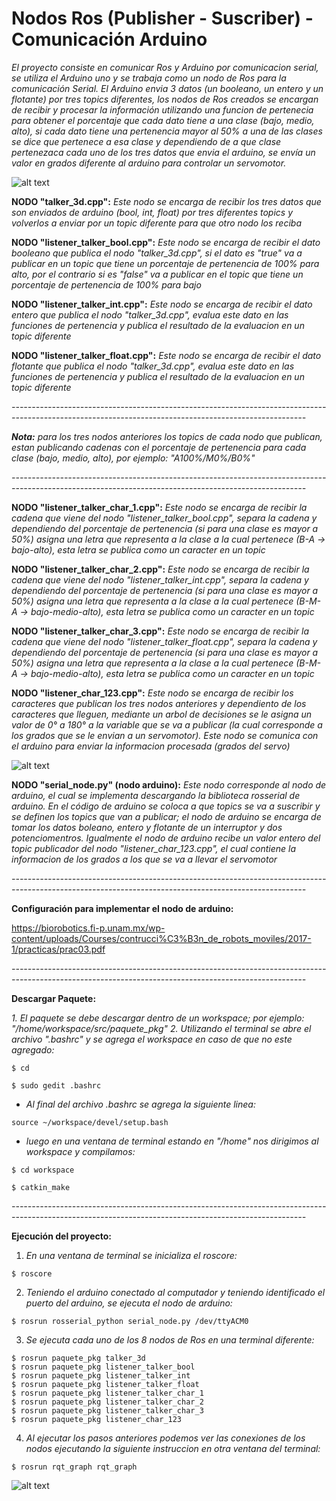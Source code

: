 Nodos Ros (Publisher - Suscriber) - Comunicación Arduino
==============
*El proyecto consiste en comunicar Ros y Arduino por comunicacion serial, se utiliza el Arduino uno y se trabaja como un nodo de Ros para la comunicación Serial. El Arduino envia 3 datos (un booleano, un entero y un flotante) por tres topics diferentes, los nodos de Ros creados se encargan de recibir y procesar la información utilizando una funcion de pertenecia para obtener el porcentaje que cada dato tiene a una clase (bajo, medio, alto), si cada dato tiene una pertenencia mayor al 50% a una de las clases se dice que pertenece a esa clase y dependiendo de a que clase pertenezaca cada uno de los tres datos que envia el arduino, se envía un valor en grados diferente al arduino para controlar un servomotor.*

![alt text](https://github.com/eliandv1911/Nodos_Ros-Arduino/blob/4da2f36b4e77aebddcadc1e05aac8952442dc556/images/funcion_pertenencia.png)


**NODO "talker_3d.cpp":**
*Este nodo se encarga de recibir los tres datos que son enviados de arduino (bool, int, float) por tres diferentes topics y volverlos a enviar por un topic diferente para que otro nodo los reciba*

**NODO "listener_talker_bool.cpp":**
*Este nodo se encarga de recibir el dato booleano que publica el nodo "talker_3d.cpp", si el dato es "true" va a publicar en un topic que tiene un porcentaje de pertenencia de 100% para alto, por el contrario si es "false" va a publicar en el topic que tiene un porcentaje de pertenencia de 100% para bajo*

**NODO "listener_talker_int.cpp":**
*Este nodo se encarga de recibir el dato entero que publica el nodo "talker_3d.cpp", evalua este dato en las funciones de pertenencia y publica el resultado de la evaluacion en un topic diferente*

**NODO "listener_talker_float.cpp":**
*Este nodo se encarga de recibir el dato flotante que publica el nodo "talker_3d.cpp", evalua este dato en las funciones de pertenencia y publica el resultado de la evaluacion en un topic diferente*

*-------------------------------------------------------------------------------------------------------------------------------------------------------*

***Nota:** para los tres nodos anteriores los topics de cada nodo que publican, estan publicando cadenas con el porcentaje de pertenencia para cada clase (bajo, medio, alto), por ejemplo: "A100%/M0%/B0%"*

*-------------------------------------------------------------------------------------------------------------------------------------------------------*

**NODO "listener_talker_char_1.cpp":**
*Este nodo se encarga de recibir la cadena que viene del nodo "listener_talker_bool.cpp", separa la cadena y dependiendo del porcentaje de pertenencia (si para una clase es mayor a 50%) asigna una letra que representa a la clase a la cual pertenece (B-A -> bajo-alto), esta letra se publica como un caracter en un topic*

**NODO "listener_talker_char_2.cpp":**
*Este nodo se encarga de recibir la cadena que viene del nodo "listener_talker_int.cpp", separa la cadena y dependiendo del porcentaje de pertenencia (si para una clase es mayor a 50%) asigna una letra que representa a la clase a la cual pertenece (B-M-A -> bajo-medio-alto), esta letra se publica como un caracter en un topic*

**NODO "listener_talker_char_3.cpp":**
*Este nodo se encarga de recibir la cadena que viene del nodo "listener_talker_float.cpp", separa la cadena y dependiendo del porcentaje de pertenencia (si para una clase es mayor a 50%) asigna una letra que representa a la clase a la cual pertenece (B-M-A -> bajo-medio-alto), esta letra se publica como un caracter en un topic*

**NODO "listener_char_123.cpp":**
*Este nodo se encarga de recibir los caracteres que publican los tres nodos anteriores y dependiento de los caracteres que lleguen, mediante un arbol de decisiones se le asigna un valor de 0° a 180° a la variable que se va a publicar (la cual corresponde a los grados que se le envian a un servomotor). Este nodo se comunica con el arduino para enviar la informacion procesada (grados del servo)*

![alt text](https://github.com/eliandv1911/Nodos_Ros-Arduino/blob/4da2f36b4e77aebddcadc1e05aac8952442dc556/images/arbol_decisiones.png)

**NODO "serial_node.py" (nodo arduino):**
*Este nodo corresponde al nodo de arduino, el cual se implementa descargando la biblioteca rosserial de arduino. En el código de arduino se coloca a que topics se va a suscribir y se definen los topics que van a publicar; el nodo de arduino se encarga de tomar los datos boleano, entero y flotante de un interruptor y dos potenciomentros. Igualmente el nodo de arduino recibe un valor entero del topic publicador del nodo "listener_char_123.cpp", el cual contiene la informacion de los grados a los que se va a llevar el servomotor*

*-------------------------------------------------------------------------------------------------------------------------------------------------------*

**Configuración para implementar el nodo de arduino:**

<https://biorobotics.fi-p.unam.mx/wp-content/uploads/Courses/contrucci%C3%B3n_de_robots_moviles/2017-1/practicas/prac03.pdf>

*-------------------------------------------------------------------------------------------------------------------------------------------------------*

**Descargar Paquete:**

*1. El paquete se debe descargar dentro de un workspace; por ejemplo: "/home/workspace/src/paquete_pkg"*
*2. Utilizando el terminal se abre el archivo ".bashrc" y se agrega el workspace en caso de que no este agregado:*

```
$ cd

$ sudo gedit .bashrc 
```

- *Al final del archivo .bashrc se agrega la siguiente linea:*

```
source ~/workspace/devel/setup.bash
```

- *luego en una ventana de terminal estando en "/home" nos dirigimos al workspace y compilamos:*

```
$ cd workspace

$ catkin_make
```
*-------------------------------------------------------------------------------------------------------------------------------------------------------*

**Ejecución del proyecto:**
1. *En una ventana de terminal se inicializa el roscore:*

```
$ roscore
```

2. *Teniendo el arduino conectado al computador y teniendo identificado el puerto del arduino, se ejecuta el nodo de arduino:*

```
$ rosrun rosserial_python serial_node.py /dev/ttyACM0
```

3. *Se ejecuta cada uno de los 8 nodos de Ros en una terminal diferente:*

```
$ rosrun paquete_pkg talker_3d
$ rosrun paquete_pkg listener_talker_bool
$ rosrun paquete_pkg listener_talker_int
$ rosrun paquete_pkg listener_talker_float
$ rosrun paquete_pkg listener_talker_char_1
$ rosrun paquete_pkg listener_talker_char_2
$ rosrun paquete_pkg listener_talker_char_3
$ rosrun paquete_pkg listener_char_123
```

4. *Al ejecutar los pasos anteriores podemos ver las conexiones de los nodos ejecutando la siguiente instruccion en otra ventana del terminal:*

```
$ rosrun rqt_graph rqt_graph
```
![alt text](https://github.com/eliandv1911/Nodos_Ros-Arduino/blob/acfa4b49d4b51b779991ef6606279b674600264b/images/nodos_topics_proyecto.png)
